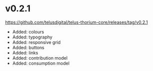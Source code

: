 # v0.2.1

https://github.com/telusdigital/telus-thorium-core/releases/tag/v0.2.1

- Added: colours
- Added: typography
- Added: responsive grid
- Added: buttons
- Added: links
- Added: contribution model
- Added: consumption model
